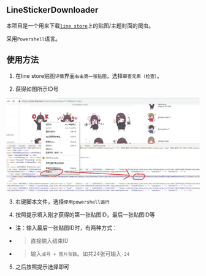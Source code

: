 LineStickerDownloader
--------

本项目是一个用来下载[`line store`](http://store.line.cme/)上的贴图/主题封面的爬虫。

采用`Powershell`语言。

使用方法
--------

1. 在line store贴图`详情`界面`右击第一张贴图`，选择`审查元素（检查）`。

2. 获得如图所示ID号

![](images/img1.jpg)

3. 右键脚本文件，选择`使用powershell运行`

4. 按照提示填入刚才获得的第一张贴图ID，最后一张贴图ID等

* 注：输入最后一张贴图ID时，有两种方式：

* > 直接输入结束ID

* > 输入`减号 + 图片张数`。如共24张可输入`-24`

5. 之后按照提示选择即可
